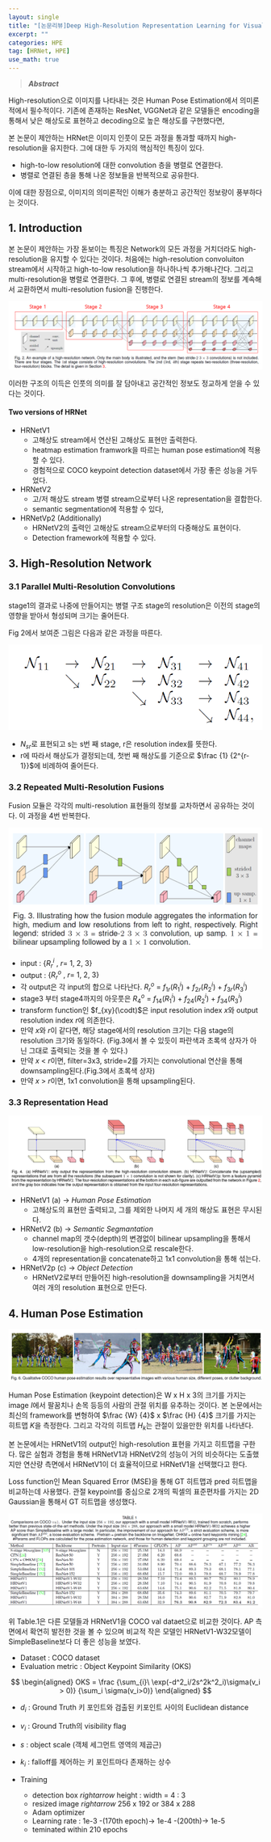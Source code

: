 ```yaml
---
layout: single
title: "[논문리뷰]Deep High-Resolution Representation Learning for Visual Recognition"
excerpt: ""
categories: HPE
tag: [HRNet, HPE]
use_math: true
---
```


> ***Abstract***

High-resolution으로 이미지를 나타내는 것은 Human Pose Estimation에서 의미론적에서 필수적이다. 기존에 존재하는 ResNet, VGGNet과 같은 모델들은 encoding을 통해서 낮은 해상도로 표현하고 decoding으로 높은 해상도를 구현했다면,

본 논문이 제안하는 HRNet은 이미지 인풋이 모든 과정을 통과할 때까지 high-resolution을 유지한다. 그에 대한 두 가지의 핵심적인 특징이 있다.

* high-to-low resolution에 대한 convolution 층을 병렬로 연결한다.
* 병렬로 연결된 층을 통해 나온 정보들을 반복적으로 공유한다.

이에 대한 장점으로, 이미지의 의미론적인 이해가 충분하고 공간적인 정보량이 풍부하다는 것이다. 



## 1. Introduction

본 논문이 제안하는 가장 돋보이는 특징은 Network의 모든 과정을 거치더라도 high-resolution을 유지할 수 있다는 것이다. 처음에는 high-resolution convoluiton stream에서 시작하고 high-to-low resolution을 하나하나씩 추가해나간다. 그리고 multi-resolution을 병렬로 연결한다. 그 후에, 병렬로 연결된 stream의 정보를 계속해서 교환하면서 multi-resolution fusion을 진행한다.

![image-20220430123832088](https://raw.githubusercontent.com/kjw9899/kjw9899.github.io/master/kjw9899/kjw9899.github.io/assets/images/image-20220430123832088.png)

이러한 구조의 이득은 인풋의 의미를 잘 담아내고 공간적인 정보도 정교하게 얻을 수 있다는 것이다.

#### Two versions of HRNet

* HRNetV1
  * 고해상도 stream에서 연산된 고해상도 표현만 출력한다.
  * heatmap estimation framwork을 따르는 human pose estimation에 적용할 수 있다.
  * 경험적으로 COCO keypoint detection dataset에서 가장 좋은 성능을 거두었다.
* HRNetV2
  * 고/저 해상도 stream 병렬 stream으로부터 나온 representation을 결합한다.
  * semantic segmentation에 적용할 수 있다,
* HRNetVp2 (Additionally)
  * HRNetV2의 출력인 고해상도 stream으로부터의 다중해상도 표현이다.
  * Detection framework에 적용할 수 있다.



## 3. High-Resolution Network

### 3.1 Parallel Multi-Resolution Convolutions

stage1의 결과로 나중에 만들어지는 병렬 구조 stage의 resolution은 이전의 stage의 영향을 받아서 형성되며 크기는 줄어든다.

Fig 2에서 보여준 그림은 다음과 같은 과정을 따른다.

![image-20220430123611405](https://raw.githubusercontent.com/kjw9899/kjw9899.github.io/master/kjw9899/kjw9899.github.io/assets/images/image-20220430123611405.png)

* $N_{sr}$로 표현되고 s는 s번 째 stage, r은 resolution index를 뜻한다.
* r에 따라서 해상도가 결정되는데, 첫번 째 해상도를 기준으로 $\frac {1} {2^{r-1}}$에 비례하여 줄어든다.

### 3.2 Repeated Multi-Resolution Fusions

Fusion 모듈은 각각의 multi-resolution 표현들의 정보를 교차하면서 공유하는 것이다. 이 과정을 4번 반복한다. 

![image-20220430124344082](https://raw.githubusercontent.com/kjw9899/kjw9899.github.io/master/kjw9899/kjw9899.github.io/assets/images/image-20220430124344082.png)

* input : $\{ R^i_r\ ,\ r =\ 1,\ 2,\ 3 \}$
* output : $\{ R^o_r\ ,\ r =\ 1,\ 2,\ 3 \}$
* 각 output은 각 input의 합으로 나타난다. $R^o_r\  =\ f_{1r}(R^i_1)\ +\ f_{2r}(R^i_2)\ +\ f_{3r}(R^i_3)$
* stage3 부터 stage4까지의 아웃풋은 $R^o_4\ =\ f_{14}(R^i_1)\ +\ f_{24}(R^i_2)\ +\ f_{34}(R^i_3)$
* transform function인 $f_{xy}(\codt)$은 input resolution index $x$와 output resolution index $r$에 의존한다.
* 만약 $x$와 $r$이 같다면, 해당 stage에서의 resolution 크기는 다음 stage의 resolution 크기와 동일하다. (Fig.3에서 볼 수 있듯이 파란색과 초록색 상자가 아닌 그대로 출력되는 것을 볼 수 있다.)
* 만약 $x$ < $r$이면, filter=3x3, stride=2를 가지는 convolutional 연산을 통해 downsampling된다.(Fig.3에서 초록색 상자)
* 만약 $x$ > $r$이면, 1x1 convolution을 통해 upsampling된다.

### 3.3 Representation Head

![image-20220430132057947](https://raw.githubusercontent.com/kjw9899/kjw9899.github.io/master/kjw9899/kjw9899.github.io/assets/images/image-20220430132057947.png)

* HRNetV1 (a) $\rightarrow$ *Human Pose Estimation*
  * 고해상도의 표현만 출력되고, 그를 제외한 나머지 세 개의 해상도 표현은 무시된다.
* HRNetV2 (b) $\rightarrow$ *Semantic Segmantation*
  * channel map의 갯수(depth)의 변경없이 bilinear upsampling을 통해서  low-resolution을 high-resolution으로 rescale한다. 
  * 4개의 representation을 concatenate하고 1x1 convolution을 통해 섞는다.
* HRNetV2p (c) $\rightarrow$ *Object Detection*
  * HRNetV2로부터 만들어진 high-resolution을 downsampling을 거치면서 여러 개의 resolution 표현으로 만든다.

## 4. Human Pose Estimation

![image-20220430143711500](https://raw.githubusercontent.com/kjw9899/kjw9899.github.io/master/kjw9899/kjw9899.github.io/assets/images/image-20220430143711500.png)

Human Pose Estimation (keypoint detection)은 W x H x 3의 크기를 가지는 image $I$에서 팔꿈치나 손목 등등의 사람의 관절 위치를 유추하는 것이다. 본 논문에서는 최신의 framework를 변형하여 $\frac {W} {4}$ x $\frac {H} {4}$ 크기를 가지는 히트맵 $K$을 측정한다. 그리고 각각의 히트맵 $H_k$는 관절이 있을만한 위치를 나타낸다.

본 논문에서는 HRNetV1의 output인 high-resolution 표현을 가지고 히트맵을 구한다. 많은 실험과 경험을 통해 HRNetV1과 HRNetV2의 성능이 거의 비슷하다는 도출했지만 연산량 측면에서 HRNetV1이 더 효율적이므로 HRNetV1을 선택했다고 한다. 

Loss function인 Mean Squared Error (MSE)을 통해 GT 히트맵과 pred 히트맵을 비교하는데 사용했다. 관절 keypoint를 중심으로 2개의 픽셀의 표준편차를 가지는 2D Gaussian을 통해서 GT 히트맵을 생성했다. 

![image-20220430144133223](https://raw.githubusercontent.com/kjw9899/kjw9899.github.io/master/kjw9899/kjw9899.github.io/assets/images/image-20220430144133223.png)

위 Table.1은 다른 모델들과 HRNetV1을 COCO val dataet으로 비교한 것이다. AP 측면에서 확연히 발전한 것을 볼 수 있으며 비교적 작은 모델인 HRNetV1-W32모델이 SimpleBaseline보다 더 좋은 성능을 보였다. 

* Dataset : COCO dataset 
* Evaluation metric : Object Keypoint Similarity (OKS)

$$
\begin{aligned}
OKS = \frac {\sum_{i}\ \exp(-d^2_i/2s^2k^2_i)\sigma(v_i > 0)} {\sum_i \sigma(v_i>0)}
\end{aligned}
$$

* $d_i$ : Ground Truth 키 포인트와 검출된 키포인트 사이의 Euclidean distance
* $v_i$ : Ground Truth의 visibility flag
* $s$ : object scale (객체 세그먼트 영역의 제곱근)
* $k_i$ : falloff를 제어하는 키 포인트마다 존재하는 상수

* Training
  * detection box $rightarrow$ height : width = 4 : 3
  * resized image $rightarrow$ 256 x 192 or 384 x 288
  * Adam optimizer
  * Learning rate : 1e-3 -(170th epoch)-> 1e-4 -(200th)-> 1e-5
  * teminated within 210 epochs



